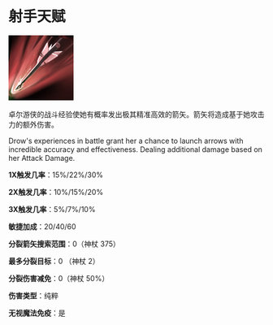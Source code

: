 # 射手天赋

![](game/resource/flash3/images/spellicons/mjz_drow_ranger_marksmanship.png)

卓尔游侠的战斗经验使她有概率发出极其精准高效的箭矢。箭矢将造成基于她攻击力的额外伤害。

Drow's experiences in battle grant her a chance to launch arrows with incredible accuracy and effectiveness. Dealing additional damage based on her Attack Damage.

**1X触发几率**：15%/22%/30%

**2X触发几率**：10%/15%/20%

**3X触发几率**：5%/7%/10%

**敏捷加成**：20/40/60

**分裂箭矢搜索范围**：0（神杖 375）

**最多分裂目标**：0 （神杖 2）

**分裂伤害减免**：0（神杖 50%）

**伤害类型**：纯粹

**无视魔法免疫**：是





